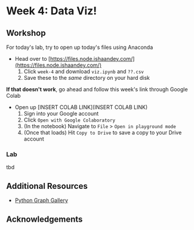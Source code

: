 # Week 4: Data Viz!

## Workshop 
For today's lab, try to open up today's files using Anaconda
- Head over to [https://files.node.ishaandey.com/](https://files.node.ishaandey.com/)
    1. Click `week-4` and download `viz.ipynb` and `??.csv`
    2. Save these to the *same* directory on your hard disk

**If that doesn't work**, go ahead and follow this week's link through Google Colab
- Open up [INSERT COLAB LINK](INSERT COLAB LINK) 
    1. Sign into your Google account
    2. Click `Open with Google Colaboratory`
    3. (In the notebook) Navigate to `File` > `Open in playground mode`
    4. (Once that loads) Hit `Copy to Drive` to save a copy to your Drive account 

### Lab
tbd

## Additional Resources
- [Python Graph Gallery](https://python-graph-gallery.com/)

## Acknowledgements



